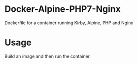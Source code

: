 # Docker-Alpine-PHP7-Nginx
Dockerfile for a container running Kirby, Alpine, PHP and Nginx

# Usage
Build an image and then run the container. 
